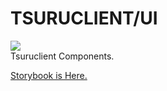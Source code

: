 # TSURUCLIENT/UI
![](https://travis-ci.org/tsuruclient/ui.svg?branch=master)  
Tsuruclient Components.

[Storybook is Here.](https://tsuruclient.github.io/ui/)
